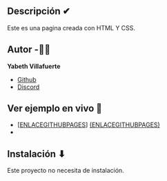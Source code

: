 ## Descripción ✔
Este es una pagina creada con HTML Y CSS.

## Autor -👩‍💻
**Yabeth Villafuerte**

* [Github](https://github.com/Yabeth04)
* [Discord](Discordapp/users/318825229512081410)
  
## Ver ejemplo en vivo 🔴
- [[ENLACEGITHUBPAGES](https://yabeth04.github.io/pagina-salud-no-terminada/)] [(ENLACEGITHUBPAGES)](https://yabeth04.github.io/pagina-salud-no-terminada/)
- 
## Instalación ⬇
Este proyecto no necesita de instalación. 



